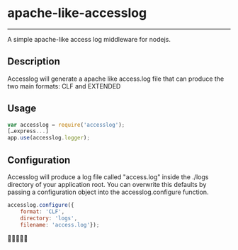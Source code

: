 apache-like-accesslog
==========
---

 A simple apache-like access log middleware for nodejs.

Description
----------
Accesslog will generate a apache like access.log file that can produce the two main formats: CLF and EXTENDED

Usage
---------

```javascript
var accesslog = require('accesslog');
[…express...]
app.use(accesslog.logger);
```

Configuration
---------
Accesslog will produce a log file called "access.log" inside the ./logs directory of your application root. 
You can overwrite this defaults by passing a configuration object into the accesslog.configure function.
```javascript
accesslog.configure({
	format: 'CLF',
	directory: 'logs',
	filename: 'access.log'});
```
 